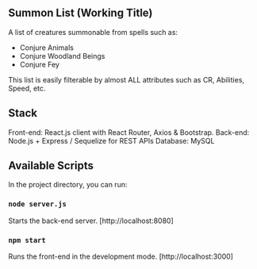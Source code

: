 ## Summon List (Working Title)

A list of creatures summonable from spells such as:

- Conjure Animals
- Conjure Woodland Beings
- Conjure Fey

This list is easily filterable by almost ALL attributes such as CR, Abilities, Speed, etc.

## Stack

Front-end: React.js client with React Router, Axios & Bootstrap.
Back-end: Node.js + Express / Sequelize for REST APIs
Database: MySQL

## Available Scripts

In the project directory, you can run:

### `node server.js`

Starts the back-end server.
[http://localhost:8080]

### `npm start`

Runs the front-end in the development mode.
[http://localhost:3000]
